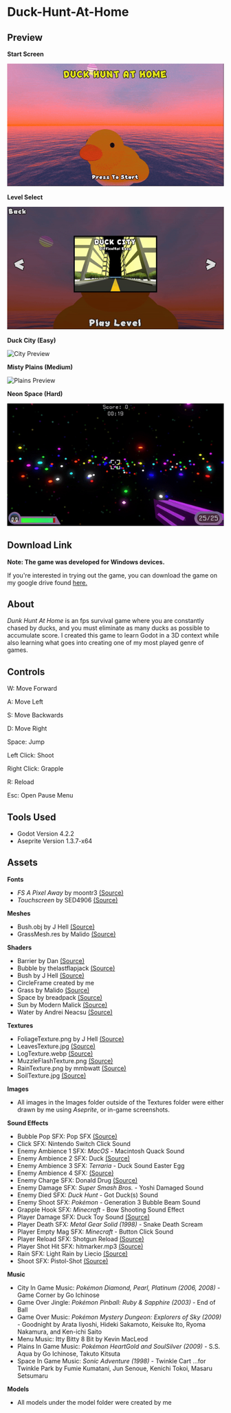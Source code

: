 # Duck-Hunt-At-Home

## Preview

**Start Screen**

![Main Menu Preview](Preview/MenuPreview.gif)

**Level Select**

![Level Select Preview](Preview/LevelSelectPreview.gif)

**Duck City (Easy)**

![City Preview](Preview/CityPreview.gif)

**Misty Plains (Medium)**

![Plains Preview](Preview/PlainsPreview.gif)

**Neon Space (Hard)**

![Space Preview](Preview/SpacePreview.gif)


## Download Link
**Note: The game was developed for Windows devices.**

If you're interested in trying out the game, you can download the game on my google drive found [here.](https://drive.google.com/drive/folders/1vU743ztD9bp60dmozVNLUnb5N9uOsH7m?usp=sharing)

## About
*Dunk Hunt At Home* is an fps survival game where you are constantly chased by ducks, and you must eliminate as many ducks as possible to accumulate score. I created this game to learn Godot in a 3D context while also learning what goes into creating one of my most played genre of games.

## Controls
W: Move Forward

A: Move Left

S: Move Backwards

D: Move Right

Space: Jump

Left Click: Shoot

Right Click: Grapple

R: Reload

Esc: Open Pause Menu

## Tools Used
- Godot Version 4.2.2
- Aseprite Version 1.3.7-x64

## Assets

**Fonts**
- *FS A Pixel Away* by moontr3 [(Source)](https://fontesk.com/fs-a-pixel-away-font/)
- *Touchscreen* by SED4906 [(Source)](https://fontesk.com/touchscreen-font/)

**Meshes**
- Bush.obj by J Hell [(Source)](https://github.com/h3lly3r/Stylized-tee-shader-solutions)
- GrassMesh.res by Malido [(Source)](https://github.com/Malidos/Grass-Shader-Example)

**Shaders**
- Barrier by Dan [(Source)](https://godotshaders.com/shader/energy-shield-with-impact-effect/)
- Bubble by thelastflapjack [(Source)](https://godotshaders.com/shader/distortion-bubble/)
- Bush by J Hell [(Source)](https://godotshaders.com/shader/simple-cheap-stylized-tree-shader/)
- CircleFrame created by me
- Grass by Malido [(Source)](https://godotshaders.com/shader/stylized-multimesh-grass-shader/)
- Space by breadpack [(Source)](https://godotshaders.com/shader/starry-sky/)
- Sun by Modern Malick [(Source)](https://godotshaders.com/shader/retro-sun/)
- Water by Andrei Neacsu [(Source)](https://godotshaders.com/shader/another-water-shader/)

**Textures**
- FoliageTexture.png by J Hell [(Source)](https://github.com/h3lly3r/Stylized-tee-shader-solutions)
- LeavesTexture.jpg [(Source)](https://www.freepik.com/premium-ai-image/seamless-leaf-texture-background_65401184.htm)
- LogTexture.webp [(Source)](https://flexbark.com/bark-textures/)
- MuzzleFlashTexture.png [(Source)](https://www.filterforge.com/filters/12613.html)
- RainTexture.png by mmbwatt [(Source)](https://github.com/mmbwatt/Particle_Rain_FX)
- SoilTexture.jpg [(Source)](https://architextures.org/textures/1997)

**Images**
- All images in the Images folder outside of the Textures folder were either drawn by me using *Aseprite*, or in-game screenshots.

**Sound Effects**
- Bubble Pop SFX: Pop SFX [(Source)](https://www.myinstants.com/en/instant/pop-sfx-75405/)
- Click SFX: Nintendo Switch Click Sound
- Enemy Ambience 1 SFX: *MacOS* - Macintosh Quack Sound
- Enemy Ambience 2 SFX: Duck [(Source)](https://www.myinstants.com/en/instant/duck/)
- Enemy Ambience 3 SFX: *Terraria* - Duck Sound Easter Egg
- Enemy Ambience 4 SFX: [(Source)](https://www.myinstants.com/en/instant/quack-reverb-80246/)
- Enemy Charge SFX: Donald Drug [(Source)](https://www.myinstants.com/en/instant/donald-drug-1660/)
- Enemy Damage SFX: *Super Smash Bros.* - Yoshi Damaged Sound
- Enemy Died SFX: *Duck Hunt* - Got Duck(s) Sound
- Enemy Shoot SFX: *Pokémon* - Generation 3 Bubble Beam Sound
- Grapple Hook SFX: *Minecraft* - Bow Shooting Sound Effect
- Player Damage SFX: Duck Toy Sound [(Source)](https://www.myinstants.com/en/instant/duck-toy-sound-18073/)
- Player Death SFX: *Metal Gear Solid (1998)* - Snake Death Scream
- Player Empty Mag SFX: *Minecraft* - Button Click Sound
- Player Reload SFX: Shotgun Reload [(Source)](https://www.myinstants.com/en/instant/shotgun-reload-23461/)
- Player Shot Hit SFX: hitmarker.mp3 [(Source)](https://www.myinstants.com/en/instant/hitmarkermp3/)
- Rain SFX: Light Rain by Liecio [(Source)](https://pixabay.com/sound-effects/search/rain/)
- Shoot SFX: Pistol-Shot [(Source)](https://www.myinstants.com/en/instant/pistol-shot-83692/)

**Music**
- City In Game Music: *Pokémon Diamond, Pearl, Platinum (2006, 2008)* - Game Corner by Go Ichinose
- Game Over Jingle: *Pokémon Pinball: Ruby & Sapphire (2003)* - End of Ball
- Game Over Music: *Pokémon Mystery Dungeon: Explorers of Sky (2009)* - Goodnight by Arata Iiyoshi, Hideki Sakamoto, Keisuke Ito, Ryoma Nakamura, and Ken-ichi Saito
- Menu Music: Itty Bitty 8 Bit by Kevin MacLeod
- Plains In Game Music: *Pokémon HeartGold and SoulSilver (2009)* - S.S. Aqua by Go Ichinose, Takuto Kitsuta
- Space In Game Music: *Sonic Adventure (1998)* - Twinkle Cart ...for Twinkle Park by Fumie Kumatani, Jun Senoue, Kenichi Tokoi, Masaru Setsumaru


**Models**
- All models under the model folder were created by me
